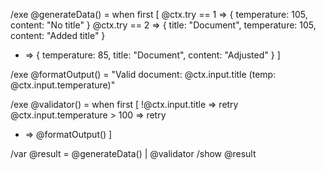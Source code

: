 /exe @generateData() = when first [
  @ctx.try == 1 => { temperature: 105, content: "No title" }
  @ctx.try == 2 => { title: "Document", temperature: 105, content: "Added title" }
  * => { temperature: 85, title: "Document", content: "Adjusted" }
]

/exe @formatOutput() = "Valid document: @ctx.input.title (temp: @ctx.input.temperature)"

/exe @validator() = when first [
  !@ctx.input.title => retry
  @ctx.input.temperature > 100 => retry
  * => @formatOutput()
]

/var @result = @generateData() | @validator
/show @result
